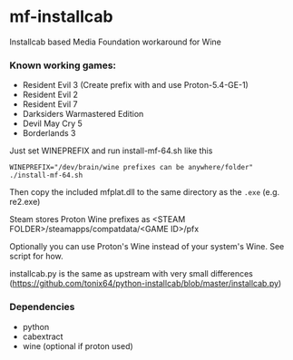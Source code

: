 # mf-installcab
Installcab based Media Foundation workaround for Wine

### Known working games:

- Resident Evil 3 (Create prefix with and use Proton-5.4-GE-1)
- Resident Evil 2
- Resident Evil 7
- Darksiders Warmastered Edition
- Devil May Cry 5
- Borderlands 3

Just set WINEPREFIX and run install-mf-64.sh like this

`WINEPREFIX="/dev/brain/wine prefixes can be anywhere/folder" ./install-mf-64.sh`

Then copy the included mfplat.dll to the same directory as the `.exe` (e.g. re2.exe)

Steam stores Proton Wine prefixes as \<STEAM FOLDER\>/steamapps/compatdata/\<GAME ID\>/pfx

Optionally you can use Proton's Wine instead of your system's Wine. See script for how.

installcab.py is the same as upstream with very small differences (https://github.com/tonix64/python-installcab/blob/master/installcab.py)

### Dependencies
- python
- cabextract
- wine (optional if proton used)

